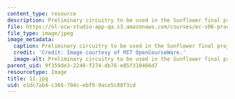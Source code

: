 ```yaml
---
content_type: resource
description: Preliminary circuitry to be used in the Sunflower final project.
file: https://ol-ocw-studio-app-qa.s3.amazonaws.com/courses/ec-s06-practical-electronics-fall-2004/e1dc7ab4c366704cebf99ace5c88f3cd_11.jpg
file_type: image/jpeg
image_metadata:
  caption: Preliminary circuitry to be used in the Sunflower final project.
  credit: 'Credit: Image courtesy of MIT OpenCourseWare.'
  image-alt: Preliminary circuitry to be used in the Sunflower final project.
parent_uid: 9f359de3-2240-f274-db76-e85f310466d7
resourcetype: Image
title: 11.jpg
uid: e1dc7ab4-c366-704c-ebf9-9ace5c88f3cd
---
```

